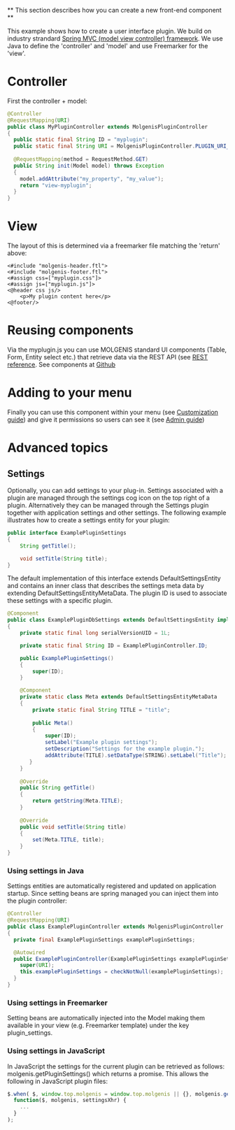 **
This section describes how you can create a new front-end component
**

This example shows how to create a user interface plugin. We build on industry strandard [Spring MVC (model view controller) framework](http://docs.spring.io/spring/docs/current/spring-framework-reference/html/mvc.html). We use Java to define the 'controller' and 'model' and use Freemarker for the 'view'.

# Controller
First the controller + model:

```java
@Controller
@RequestMapping(URI)
public class MyPluginController extends MolgenisPluginController
{
  public static final String ID = "myplugin";
  public static final String URI = MolgenisPluginController.PLUGIN_URI_PREFIX + ID;
  
  @RequestMapping(method = RequestMethod.GET)
  public String init(Model model) throws Exception
  {
    model.addAttribute("my_property", "my_value");
    return "view-myplugin";
  }
}
```

# View
The layout of this is determined via a freemarker file matching the 'return' above:

```
<#include "molgenis-header.ftl">
<#include "molgenis-footer.ftl">
<#assign css=["myplugin.css"]>
<#assign js=["myplugin.js"]>
<@header css js/>
    <p>My plugin content here</p>
<@footer/>
```

# Reusing components
Via the myplugin.js you can use MOLGENIS standard UI components (Table, Form, Entity select etc.) that retrieve data via the REST API (see [REST reference](/documentation). See components at [Github](https://github.com/molgenis/molgenis/tree/master//molgenis-core-ui/src/main/resources/js/component)

# Adding to your menu

Finally you can use this component within your menu (see [Customization guide](/documentation/guide-customize)) and give it permissions so users can see it (see [Admin guide](/documentation/guide-admin))

# Advanced topics

## Settings

Optionally, you can add settings to your plug-in. Settings associated with a plugin are managed through the settings cog icon on the top right of a plugin. Alternatively they can be managed through the Settings plugin together with application settings and other settings. The following example illustrates how to create a settings entity for your plugin:

```java
public interface ExamplePluginSettings
{
	String getTitle();

	void setTitle(String title);
}
```

The default implementation of this interface extends DefaultSettingsEntity and contains an inner class that describes the settings meta data by extending DefaultSettingsEntityMetaData. The plugin ID is used to associate these settings with a specific plugin.

```java
@Component
public class ExamplePluginDbSettings extends DefaultSettingsEntity implements ExamplePluginSettings
{
	private static final long serialVersionUID = 1L;

	private static final String ID = ExamplePluginController.ID;

	public ExamplePluginSettings()
	{
		super(ID);
	}

	@Component
	private static class Meta extends DefaultSettingsEntityMetaData
	{
		private static final String TITLE = "title";
		
		public Meta()
		{
			super(ID);
			setLabel("Example plugin settings");
			setDescription("Settings for the example plugin.");
		    addAttribute(TITLE).setDataType(STRING).setLabel("Title");
       }
	}
	
	@Override
	public String getTitle()
	{
		return getString(Meta.TITLE);
	}
	
	@Override
	public void setTitle(String title)
    {
		set(Meta.TITLE, title);
	}
}
```

### Using settings in Java
Settings entities are automatically registered and updated on application startup. Since setting beans are spring managed you can inject them into the plugin controller:

```java
@Controller
@RequestMapping(URI)
public class ExamplePluginController extends MolgenisPluginController
{
  private final ExamplePluginSettings examplePluginSettings;

  @Autowired
  public ExamplePluginController(ExamplePluginSettings examplePluginSettings) {
	super(URI);
	this.examplePluginSettings = checkNotNull(examplePluginSettings);
  }
}
```

### Using settings in Freemarker
Setting beans are automatically injected into the Model making them available in your view (e.g. Freemarker template) under the key plugin_settings. 

### Using settings in JavaScript
In JavaScript the settings for the current plugin can be retrieved as follows:
molgenis.getPluginSettings() which returns a promise. This allows the following in JavaScript plugin files:

```javascript
$.when( $, window.top.molgenis = window.top.molgenis || {}, molgenis.getPluginSettings()).then(
  function($, molgenis, settingsXhr) {
	...
  }
);
```


